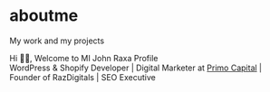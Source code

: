 # aboutme
My work and my projects

Hi 👋🏻, Welcome to MI John Raxa Profile <br>
WordPress & Shopify Developer | Digital Marketer at <a href="https://primocapital.ae">Primo Capital</a> | Founder of RazDigitals | SEO Executive

